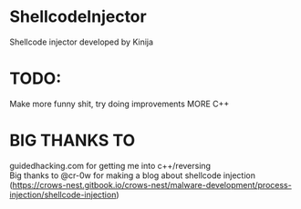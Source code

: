 # ShellcodeInjector
Shellcode injector developed by Kinija

# TODO:
Make more funny shit, try doing improvements
MORE C++

# BIG THANKS TO
guidedhacking.com for getting me into c++/reversing <br>
Big thanks to @cr-0w for making a blog about shellcode injection <br> (https://crows-nest.gitbook.io/crows-nest/malware-development/process-injection/shellcode-injection)